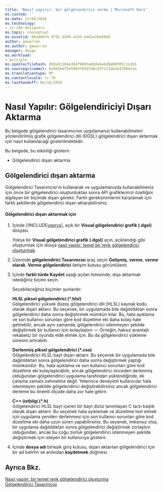 ```yaml
---
title: 'Nasıl yapılır: bir gölgelendirici verme | Microsoft Docs'
ms.custom: ''
ms.date: 11/04/2016
ms.technology:
- vs-ide-designers
ms.topic: conceptual
ms.assetid: 0bd48bf4-9792-4456-a545-e462a2be668d
author: gewarren
ms.author: gewarren
manager: douge
ms.workload:
- multiple
ms.openlocfilehash: d50a91184a364f9803a8dde6ebd9a60f05c1a1b1
ms.sourcegitcommit: 6a9d5bd75e50947659fd6c837111a6a547884e2a
ms.translationtype: MT
ms.contentlocale: tr-TR
ms.lasthandoff: 04/16/2018
---
```

# <a name="how-to-export-a-shader"></a>Nasıl Yapılır: Gölgelendiriciyi Dışarı Aktarma
Bu belgede gölgelendirici tasarımcının uygulamanızı kullanabilmeleri yönlendirilmiş grafik gölgelendirici dili (DGSL) gölgelendirici dışarı aktarmak için nasıl kullanılacağı gösterilmektedir.  
  
 Bu belgede, bu etkinliği gösterir:  
  
-   Gölgelendirici dışarı aktarma  
  
## <a name="exporting-a-shader"></a>Gölgelendirici dışarı aktarma  
 Gölgelendirici Tasarımcısı'nı kullanarak ve uygulamanızda kullanabilmeniz için önce bir gölgelendirici oluşturduktan sonra API grafiklerinizi özelliğini algılayan bir biçimde dışarı gerekir. Farklı gereksinimlerini karşılamak için farklı şekillerde gölgelendirici dışarı aktarabilirsiniz.  
  
#### <a name="to-export-a-shader"></a>Gölgelendirici dışarı aktarmak için  
  
1.  İçinde [!INCLUDE[vsprvs](../code-quality/includes/vsprvs_md.md)], açık bir **Visual gölgelendirici grafik (.dgsl)** dosyası.  
  
     Yoksa bir **Visual gölgelendirici grafik (.dgsl)** açın, açıklandığı gibi oluşturmak için dosya [nasıl yapılır: temel bir renk gölgelendirici oluşturmak](../designers/how-to-create-a-basic-color-shader.md).  
  
2.  Üzerinde **gölgelendirici Tasarımcısı** araç seçin **Gelişmiş**, **verme**, **verme olarak**. **Verme gölgelendirici** iletişim kutusu görüntülenir.  
  
3.  İçinde **farklı türde Kaydet** aşağı açılan listesinde, dışa aktarmak istediğiniz biçimi seçin.  
  
     Seçebileceğiniz biçimler şunlardır:  
  
     **HLSL piksel gölgelendirici (\*.hlsl)**  
     Gölgelendirici yüksek düzey gölgelendirici dili (HLSL) kaynak kodu olarak dışarı aktarır. Bu seçenek, bir uygulamada bile dağıtıldıktan sonra gölgelendirici daha sonra değiştirmek mümkün kılar. Bu, hata ayıklama ve son kullanıcı sorunları göre kod düzeltme eki daha kolay hale getirebilir, ancak aynı zamanda, gölgelendirici istenmeyen şekilde değiştirmek bir kullanıcı için kolaylaştırır — Örneğin, haksız avantajlı rekabetçi bir oyunda elde etmek için. Bu da gölgelendirici yükleme süresini artırabilir.  
  
     **Derlenmiş piksel gölgelendirici (\*.cso)**  
     Gölgelendirici HLSL bayt dışarı aktarır. Bu seçenek bir uygulamada bile dağıtıldıktan sonra gölgelendirici daha sonra değiştirmek yaptığı mümkündür. Bu, hata ayıklama ve son kullanıcı sorunları göre kod düzeltme eki kolaylaştırabilir, ancak gölgelendirici önceden derlenmiş olduğundan gölgelendirici uygulama tarafından yüklendiğinde, ek çalışma zamanı zahmetine değil. Yeterince deneyimli kullanıcılar hala istenmeyen şekilde gölgelendirici değiştirebilirsiniz ancak gölgelendirici derleme bu önemli ölçüde daha zor hale getirir.  
  
     **C++ üstbilgi (\*.h)**  
     Gölgelendirici HLSL bayt içeren bir bayt dizisi tanımlayan C tarzı başlık olarak dışarı aktarır. Bu seçenek hata ayıklamak ve düzeltme test etmek için uygulama yeniden derlenmesi için son kullanıcı sorunları göre kod düzeltme eki daha uzun süren yapabilirsiniz. Bu seçenek, imkansız olsa, bir uygulama dağıtıldıktan sonra gölgelendirici değiştirmek zorlaştırır olduğundan, ancak bu çoğu zorluk gölgelendirici istenmeyen şekilde değiştirmek için isteyen bir kullanıcıya gösterir.  
  
4.  İçinde **dosya adı** birleşik giriş kutusu, dışarı aktarılan gölgelendirici için bir ad belirtin ve ardından **kaydetmek** düğmesi.  
  
## <a name="see-also"></a>Ayrıca Bkz.  
 [Nasıl yapılır: bir temel renk gölgelendirici oluşturma](../designers/how-to-create-a-basic-color-shader.md)   
 [Gölgelendirici Tasarımcısı](../designers/shader-designer.md)